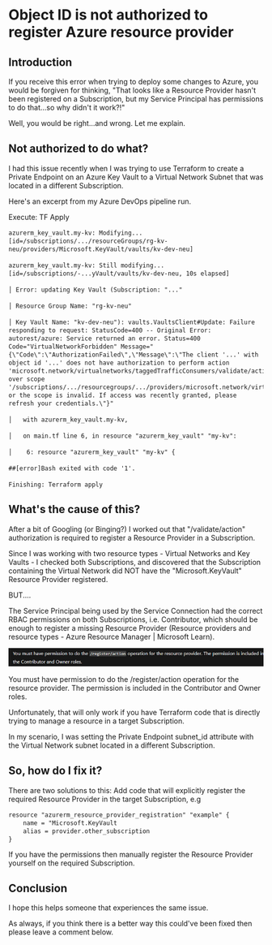 # Object ID is not authorized to register Azure resource provider

## Introduction

If you receive this error when trying to deploy some changes to Azure, you would be forgiven for thinking, "That looks like a Resource Provider hasn't been registered on a Subscription, but my Service Principal has permissions to do that...so why didn't it work?!"

Well, you would be right...and wrong. Let me explain.

## Not authorized to do what?

I had this issue recently when I was trying to use Terraform to create a Private Endpoint on an Azure Key Vault to a Virtual Network Subnet that was located in a different Subscription.

Here's an excerpt from my Azure DevOps pipeline run.

Execute: TF Apply

```
azurerm_key_vault.my-kv: Modifying... [id=/subscriptions/.../resourceGroups/rg-kv-neu/providers/Microsoft.KeyVault/vaults/kv-dev-neu]

azurerm_key_vault.my-kv: Still modifying... [id=/subscriptions/-...yVault/vaults/kv-dev-neu, 10s elapsed]

│ Error: updating Key Vault (Subscription: "..."

│ Resource Group Name: "rg-kv-neu"

│ Key Vault Name: "kv-dev-neu"): vaults.VaultsClient#Update: Failure responding to request: StatusCode=400 -- Original Error: autorest/azure: Service returned an error. Status=400 Code="VirtualNetworkForbidden" Message="{\"Code\":\"AuthorizationFailed\",\"Message\":\"The client '...' with object id '...' does not have authorization to perform action 'microsoft.network/virtualnetworks/taggedTrafficConsumers/validate/action' over scope '/subscriptions/.../resourcegroups/.../providers/microsoft.network/virtualnetworks/.../taggedTrafficConsumers/Microsoft.KeyVault.northeurope' or the scope is invalid. If access was recently granted, please refresh your credentials.\"}"

│   with azurerm_key_vault.my-kv,

│   on main.tf line 6, in resource "azurerm_key_vault" "my-kv":

│    6: resource "azurerm_key_vault" "my-kv" {

##[error]Bash exited with code '1'.

Finishing: Terraform apply
```

## What's the cause of this?

After a bit of Googling (or Binging?) I worked out that "/validate/action" authorization is required to register a Resource Provider in a Subscription.

Since I was working with two resource types - Virtual Networks and Key Vaults - I checked both Subscriptions, and discovered that the Subscription containing the Virtual Network did NOT have the "Microsoft.KeyVault" Resource Provider registered.

BUT....

The Service Principal being used by the Service Connection had the correct RBAC permissions on both Subscriptions, i.e. Contributor, which should be enough to register a missing Resource Provider (Resource providers and resource types - Azure Resource Manager | Microsoft Learn). 

![alt text](image.png)

You must have permission to do the /register/action operation for the resource provider. The permission is included in the Contributor and Owner roles.

Unfortunately, that will only work if you have Terraform code that is directly trying to manage a resource in a target Subscription.

In my scenario, I was setting the Private Endpoint subnet_id attribute with the Virtual Network subnet located in a different Subscription. 

## So, how do I fix it?

There are two solutions to this:
Add code that will explicitly register the required Resource Provider in the target Subscription, e.g

```
resource "azurerm_resource_provider_registration" "example" {
    name = "Microsoft.KeyVault
    alias = provider.other_subscription
}
```

If you have the permissions then manually register the Resource Provider yourself on the required Subscription.

## Conclusion
I hope this helps someone that experiences the same issue.

As always, if you think there is a better way this could've been fixed then please leave a comment below.